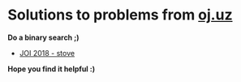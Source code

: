 # Solutions to problems from [oj.uz](https://oj.uz/)

**Do a binary search ;)**

* [JOI 2018 - stove](./oj_uz_Solutions/JOI18_stove)

**Hope you find it helpful :)**
